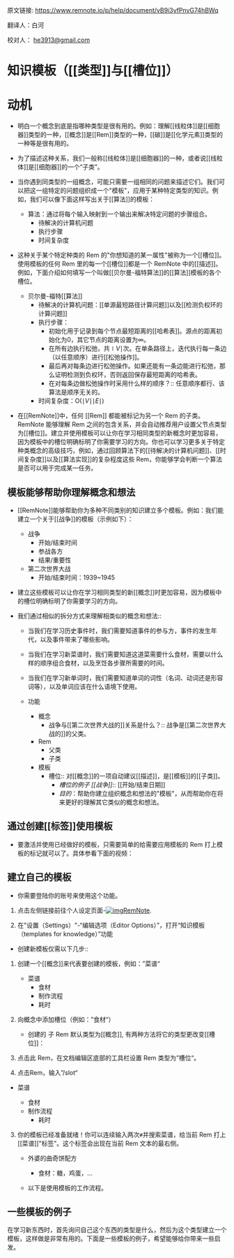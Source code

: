 原文链接: https://www.remnote.io/p/help/document/vB9i3yfPnvG74hBWq

翻译人：白河

校对人： he3913@gmail.com

# 知识模板（[[类型]]与[[槽位]]）

# 动机

- 明白一个概念到底是指哪种类型是很有用的。例如：理解[[线粒体]]是[[细胞器]]类型的一种，[[概念]]是[[Rem]]类型的一种，[[碳]]是[[化学元素]]类型的一种等是很有用的。

- 为了描述这种关系，我们一般称[[线粒体]]是[[细胞器]]的一种，或者说[[线粒体]]是[[细胞器]]的一个“子类”。

- 当你遇到同类型的一组概念，可能只需要一组相同的问题来描述它们。我们可以把这一组特定的问题组织成一个"模板"，应用于某种特定类型的知识。例如，我们可以像下面这样写出关于[[算法]]的模板：

  - 算法：通过将每个输入映射到一个输出来解决特定问题的步骤组合。
    - 待解决的计算机问题
    - 执行步骤
    - 时间复杂度

- 这种关于某个特定种类的 Rem 的"你想知道的某一属性"被称为一个[[槽位]]。使用模板的任何 Rem 里的每一个[[槽位]]都是一个 RemNote 中的[[描述]]。例如，下面介绍如何填写一个叫做[[贝尔曼-福特算法]]的[[算法]]模板的各个槽位。

  - 贝尔曼-福特[[算法]]
    - 待解决的计算机问题：[[单源最短路径计算问题]]以及[[检测负权环的计算问题]]
    - 执行步骤：
      - 初始化用于记录到每个节点最短距离的[[哈希表]]。源点的距离初始化为0，其它节点的距离设置为∞。
      - 在所有边执行松弛，共∣*V*∣次。在单条路径上，迭代执行每一条边（以任意顺序）进行[[松弛操作]]。
      - 最后再对每条边进行松弛操作。如果还能有一条边能进行松弛，那么证明检测到负权环，否则返回保存最短距离的哈希表。
      - 在对每条边做松弛操作时采用什么样的顺序？:: 任意顺序都行、该算法是顺序无关的。
    - 时间复杂度：O(∣*V*∣∣*E*∣) 

- 在[[RemNote]]中，任何 [[Rem]] 都能被标记为另一个 Rem 的子类。RemNote 能够理解 Rem 之间的包含关系，并会自动推荐用户设置父节点类型为[[槽位]]。建立并使用模板可以让你在学习相同类型的新概念时更加容易，因为模板中的槽位明确标明了你需要学习的方向。你也可以学习更多关于特定种类概念的高级技巧，例如，通过回顾算法下的[[待解决的计算机问题]]、[[时间复杂度]]以及[[算法实现]]的复杂程度这些 Rem，你能够学会判断一个算法是否可以用于完成某一任务。

## 模板能够帮助你理解概念和想法

- [[RemNote]]能够帮助你为多种不同类别的知识建立多个模板。例如：我们能建立一个关于[[战争]]的模板（示例如下）：
  - 战争
    - 开始/结束时间
    - 参战各方
    - 结果/重要性
  - 第二次世界大战
    - 开始/结束时间：1939~1945

- 建立这些模板可以让你在学习相同类型的新[[概念]]时更加容易，因为模板中的槽位明确标明了你需要学习的方向。

- 我们通过相似的拆分方式来理解相类似的概念和想法::

  - 当我们在学习历史事件时，我们需要知道事件的参与方，事件的发生年代，以及事件带来了哪些影响。
  - 当我们在学习新菜谱时，我们需要知道这道菜需要什么食材，需要以什么样的顺序组合食材，以及烹饪各步骤所需要的时间。
  - 当我们在学习新单词时，我们需要知道单词的词性（名词、动词还是形容词等），以及单词应该在什么语境下使用。

  - 功能
    - 概念
      - 战争与[[第二次世界大战的]]关系是什么？:: 战争是[[第二次世界大战的]]的父类。
    - Rem
      - 父类
      - 子类
    - 模板
      - 槽位:: 对[[概念]]的一项自动建议[[描述]]，是[[模板]]的[[子类]]。
        - *槽位的例子 [[战争]]*:: [[开始/结束日期]]
        - *目的*：帮助你建立组织概念和想法的"模板"，从而帮助你在将来更好的理解其它类似的概念和想法。

## 通过创建[[标签]]使用模板

- 要激活并使用已经做好的模板，只需要简单的给需要应用模板的 Rem 打上模板的标记就可以了。具体参看下面的视频：

## 建立自己的模板

- 你需要登陆你的账号来使用这个功能。

1. 点击左侧链接前往个人设定页面-[![img](https://www.remnote.io/favicon.ico)RemNote](https://www.remnote.io/settings).

2. 在"设置（Settings）"-“编辑选项（Editor Options）”，打开“知识模板（templates for knowledge）”功能

- 创建新模板仅需以下几步::

1. 创建一个[[概念]]来代表要创建的模板，例如：”菜谱“

   - 菜谱
     - 食材
     - 制作流程
     - 耗时
   
2. 向概念中添加槽位（例如：”食材“）

   - 创建的 子 Rem 默认类型为[[概念]], 有两种方法将它的类型更改变[[槽位]]：
     
  1. 点击此 Rem，在文档编辑区底部的工具栏设置 Rem 类型为”槽位“。
     
  2. 点击Rem，输入”/slot“
     
- 菜谱
   
     - 食材
  - 制作流程
     - 耗时

3. 你的模板已经准备就绪！你可以连续输入两次`#`并搜索菜谱，给当前 Rem 打上[[菜谱]]"标签"。这个标签会出现在当前 Rem 文本的最右侧。
   
   - 外婆的曲奇饼配方
     - 食材：糖，鸡蛋，...
   
   - 以下是使用模板的工作流程。

## 一些模板的例子

在学习新东西时，首先询问自己这个东西的类型是什么，然后为这个类型建立一个模板，这样做是非常有用的。下面是一些模板的例子，希望能够给你带来一些启发。
